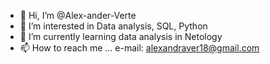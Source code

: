 - 👋 Hi, I’m @Alex-ander-Verte
- 👀 I’m interested in Data analysis, SQL, Python
- 🌱 I’m currently learning data analysis in Netology
- 📫 How to reach me ... e-mail: alexandraver18@gmail.com

<!---
Alex-ander-Verte/Alex-ander-Verte is a ✨ special ✨ repository because its `README.md` (this file) appears on your GitHub profile.
You can click the Preview link to take a look at your changes.
--->
